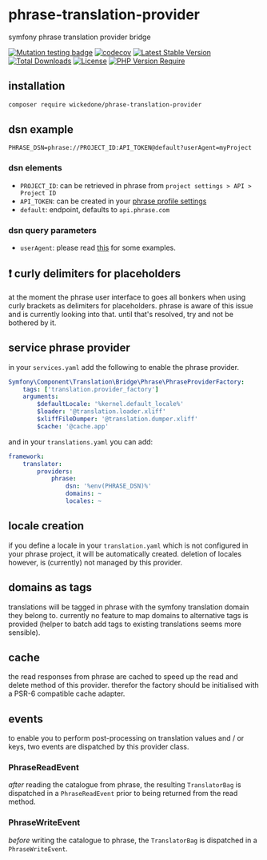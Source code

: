 # phrase-translation-provider
symfony phrase translation provider bridge

[![Mutation testing badge](https://img.shields.io/endpoint?style=flat&url=https%3A%2F%2Fbadge-api.stryker-mutator.io%2Fgithub.com%2FwickedOne%2Fphrase-translation-provider%2Fmaster)](https://dashboard.stryker-mutator.io/reports/github.com/wickedOne/phrase-translation-provider/master)
[![codecov](https://codecov.io/gh/wickedOne/phrase-translation-provider/branch/master/graph/badge.svg?token=UHKAVGURP7)](https://codecov.io/gh/wickedOne/phrase-translation-provider)
[![Latest Stable Version](http://poser.pugx.org/wickedone/phrase-translation-provider/v)](https://packagist.org/packages/wickedone/phrase-translation-provider)
[![Total Downloads](http://poser.pugx.org/wickedone/phrase-translation-provider/downloads)](https://packagist.org/packages/wickedone/phrase-translation-provider)
[![License](http://poser.pugx.org/wickedone/phrase-translation-provider/license)](https://packagist.org/packages/wickedone/phrase-translation-provider)
[![PHP Version Require](http://poser.pugx.org/wickedone/phrase-translation-provider/require/php)](https://packagist.org/packages/wickedone/phrase-translation-provider)

## installation
```bash
composer require wickedone/phrase-translation-provider
```

## dsn example
```dotenv
PHRASE_DSN=phrase://PROJECT_ID:API_TOKEN@default?userAgent=myProject
```
 
### dsn elements

- `PROJECT_ID`: can be retrieved in phrase from `project settings > API > Project ID`
- `API_TOKEN`: can be created in your [phrase profile settings](https://app.phrase.com/settings/oauth_access_tokens)
- `default`: endpoint, defaults to `api.phrase.com`
### dsn query parameters

- `userAgent`: please read [this](https://developers.phrase.com/api/#overview--identification-via-user-agent) for some examples.

## ❗ curly delimiters for placeholders
at the moment the phrase user interface to goes all bonkers when using curly brackets as delimiters for placeholders.
phrase is aware of this issue and is currently looking into that. until that's resolved, try and not be bothered by it.

## service phrase provider
in your `services.yaml` add the following to enable the phrase provider.
```yaml
Symfony\Component\Translation\Bridge\Phrase\PhraseProviderFactory:
    tags: ['translation.provider_factory']
    arguments:
        $defaultLocale: '%kernel.default_locale%'
        $loader: '@translation.loader.xliff'
        $xliffFileDumper: '@translation.dumper.xliff'
        $cache: '@cache.app'
```
and in your `translations.yaml` you can add:
```yaml
framework:
    translator:
        providers:
            phrase:
                dsn: '%env(PHRASE_DSN)%'
                domains: ~
                locales: ~
```

## locale creation
if you define a locale in your `translation.yaml` which is not configured in your phrase project, it will be automatically created. deletion of locales however, is (currently) not managed by this provider.

## domains as tags
translations will be tagged in phrase with the symfony translation domain they belong to.
currently no feature to map domains to alternative tags is provided (helper to batch add tags to existing translations seems more sensible).

## cache
the read responses from phrase are cached to speed up the read and delete method of this provider.
therefor the factory should be initialised with a PSR-6 compatible cache adapter.

## events
to enable you to perform post-processing on translation values and / or keys, two events are dispatched by this provider class.

### PhraseReadEvent
_after_ reading the catalogue from phrase, the resulting `TranslatorBag` is dispatched in a `PhraseReadEvent` prior to being returned from the read method. 

### PhraseWriteEvent
_before_ writing the catalogue to phrase, the `TranslatorBag` is dispatched in a `PhraseWriteEvent`.
